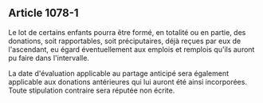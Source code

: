 Article 1078-1
----
Le lot de certains enfants pourra être formé, en totalité ou en partie, des
donations, soit rapportables, soit préciputaires, déjà reçues par eux de
l'ascendant, eu égard éventuellement aux emplois et remplois qu'ils auront pu
faire dans l'intervalle.

La date d'évaluation applicable au partage anticipé sera également applicable
aux donations antérieures qui lui auront été ainsi incorporées. Toute
stipulation contraire sera réputée non écrite.
